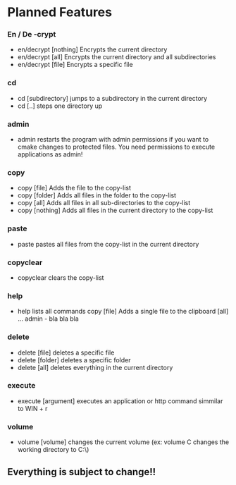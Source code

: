 # Planned Features
### En / De -crypt
- en/decrypt [nothing] Encrypts the current directory
- en/decrypt [all]     Encrypts the current directory and all subdirectories
- en/decrypt [file]    Encrypts a specific file
### cd
- cd [subdirectory]    jumps to a subdirectory in the current directory
- cd [..]              steps one directory up
### admin
- admin                restarts the program with admin permissions if you want to cmake changes to protected files. You need permissions to execute applications as admin!
### copy
- copy [file]          Adds the file to the copy-list
- copy [folder]        Adds all files in the folder to the copy-list
- copy [all]           Adds all files in all sub-directories to the copy-list
- copy [nothing]       Adds all files in the current directory to the copy-list
### paste
- paste                pastes all files from the copy-list in the current directory
### copyclear
- copyclear            clears the copy-list
### help
- help                 lists all commands
      copy
      [file] Adds a single file to the clipboard
      [all] ...
      admin  -  bla bla bla
### delete
- delete [file]        deletes a specific file
- delete [folder]      deletes a specific folder
- delete [all]         deletes everything in the current directory
### execute
- execute [argument]   executes an application or http command simmilar to WIN + r
### volume
- volume [volume]      changes the current volume (ex: volume C changes the working directory to C:\\)

## Everything is subject to change!!
